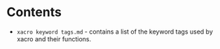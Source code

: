 # Contents
- `xacro keyword tags.md` - contains a list of the keyword tags used by xacro and their functions. 
